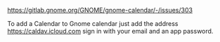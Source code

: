 https://gitlab.gnome.org/GNOME/gnome-calendar/-/issues/303

To add a Calendar to Gnome calendar  just add the address
https://caldav.icloud.com 
sign in with your email and an app password. 